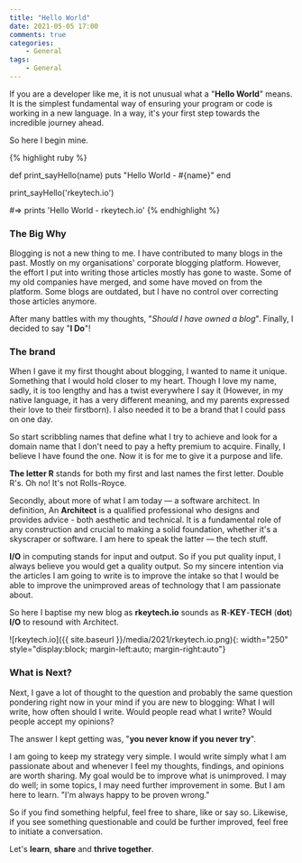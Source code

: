 ```yaml
---
title: "Hello World"
date: 2021-05-05 17:00
comments: true
categories: 
    - General
tags:
    - General
---
```


If you are a developer like me, it is not unusual what a "**Hello World**" means. It is the simplest fundamental way of ensuring your program or code is working in a new language. In a way, it's your first step towards the incredible journey ahead.

So here I begin mine.

{% highlight ruby %}

def print_sayHello(name)
  puts "Hello World - #{name}"
end

print_sayHello('rkeytech.io')

#=> prints 'Hello World - rkeytech.io'
{% endhighlight %}

### The Big Why

Blogging is not a new thing to me. I have contributed to many blogs in the past. Mostly on my organisations' corporate blogging platform. However, the effort I put into writing those articles mostly has gone to waste. Some of my old companies have merged, and some have moved on from the platform. Some blogs are outdated, but I have no control over correcting those articles anymore.

After many battles with my thoughts, "_Should I have owned a blog_". Finally, I decided to say "**I Do**"!

### The brand

When I gave it my first thought about blogging, I wanted to name it unique. Something that I would hold closer to my heart. Though I love my name, sadly, it is too lengthy and has a twist everywhere I say it (However, in my native language, it has a very different meaning, and my parents expressed their love to their firstborn). I also needed it to be a brand that I could pass on one day.

So start scribbling names that define what I try to achieve and look for a domain name that I don't need to pay a hefty premium to acquire. Finally, I believe I have found the one. Now it is for me to give it a purpose and life.

**The letter R** stands for both my first and last names the first letter. Double R's. Oh no! It's not Rolls-Royce.

Secondly, about more of what I am today — a software architect. In definition, An **Architect** is a qualified professional who designs and provides advice - both aesthetic and technical. It is a fundamental role of any construction and crucial to making a solid foundation, whether it's a skyscraper or software. I am here to speak the latter — the tech stuff.

**I/O** in computing stands for input and output. So if you put quality input, I always believe you would get a quality output. So my sincere intention via the articles I am going to write is to improve the intake so that I would be able to improve the unimproved areas of technology that I am passionate about.

So here I baptise my new blog as **rkeytech.io** sounds as **R**-**KEY**-**TECH** (**dot**) **I/O** to resound with Architect.

![rkeytech.io]({{ site.baseurl }}/media/2021/rkeytech.io.png){: width="250" style="display:block; margin-left:auto; margin-right:auto"}

### What is Next?

Next, I gave a lot of thought to the question and probably the same question pondering right now in your mind if you are new to blogging: What I will write, how often should I write. Would people read what I write? Would people accept my opinions?

The answer I kept getting was, "**you never know if you never try**".

I am going to keep my strategy very simple. I would write simply what I am passionate about and whenever I feel my thoughts, findings, and opinions are worth sharing. My goal would be to improve what is unimproved. I may do well; in some topics, I may need further improvement in some. But I am here to learn. "I'm always happy to be proven wrong."

So if you find something helpful, feel free to share, like or say so. Likewise, if you see something questionable and could be further improved, feel free to initiate a conversation.

Let's **learn**, **share** and **thrive together**.